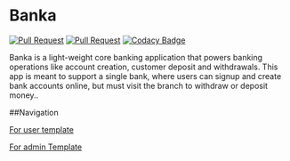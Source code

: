 # Banka
[![Pull Request](https://img.shields.io/github/issues-pr-raw/benisi/Banka.svg)](https://github.com/benisi/Banka/pulls?q=is%3Aopen+is%3Apr)
[![Pull Request](https://img.shields.io/github/issues-pr-closed-raw/benisi/Banka.svg)](https://github.com/benisi/Banka/pulls?q=is%3Apr+is%3Aclosed)
[![Codacy Badge](https://api.codacy.com/project/badge/Grade/0d16ef5a0b82416786e086b91480a326)](https://app.codacy.com/app/oseikwemeisidahomen/Banka?utm_source=github.com&utm_medium=referral&utm_content=benisi/Banka&utm_campaign=Badge_Grade_Dashboard)

Banka is a light-weight core banking application that powers banking operations like account
creation, customer deposit and withdrawals. This app is meant to support a single bank, where
users can signup and create bank accounts online, but must visit the branch to withdraw or
deposit money..

##Navigation

[For user template](https://benisi.github.io/Banka/UI/bank-account-profile.html)

[For admin Template](https://benisi.github.io/Banka/UI/account-list.html)
